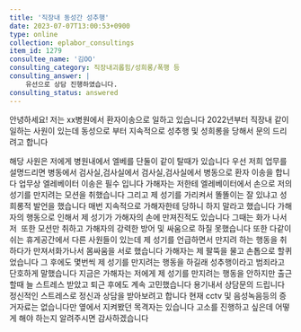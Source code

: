 ```yaml
---
title: '직장내 동성간 성추행'
date: 2023-07-07T13:00:53+0900
type: online
collection: eplabor_consultings
item_id: 1279
consultee_name: '김OO'
consulting_category: 직장내괴롭힘/성희롱/폭행 등
consulting_answer: |
    유선으로 상담 진행하였습니다.
consulting_status: answered
---
```


안녕하세요! 저는 xx병원에서 환자이송으로 일하고 있습니다 2022년부터 직장내 같이 일하는 사원이 있는데 동성으로 부터 지속적으로 성추행 및 성희롱을 당해서 문의 드리려고 합니다 

해당 사원은 저에게 병원내에서 엘베를 단둘이 같이 탈때가 있습니다 우선 저희 업무를 설명드리면 병동에서 검사실,검사실에서 검사실,검사실에서 병동으로 환자 이송을 합니다
업무상 엘레베이터 이송은 필수 입니다
가해자는 저한테 엘레베이터에서 손으로 저의 성기를 만지려는 모션을 취했습니다 그리고 제 성기를 가리켜서 똘똘이는 잘 있냐고 성희롱적 발언을 했습니다
매번 지속적으로 가해자한테 당하니 하지 말라고 했습니다
가해자의 행동으로 인해서 제 성기가 가해자의 손에 만져진적도 있습니다 
그때는 화가 나서 저  또한 모션만 취하고 가해자의 강력한 방어 및 싸움으로 하질 못했습니다
또한 다같이 쉬는 휴게공간에서 다른 사원들이 있는데
제 성기를 언급하면서 만지려 하는 행동을 취하다가 만져서화가나서 몸싸움을 서로 했습니다
가해자는 제 팔뚝을 물고 손톱으로 할퀴었습니다
그 후에도 몇번씩 제 성기를 만지려는 행동을 하길래 성추행이라고 범죄라고 단호하게 말했습니다
지금은 가해자는 저에게 제 성기를 만지려는 행동을 안하지만 출근할때 늘 스트레스 받았고 퇴근 후에도 계속 고민했습니다
용기내서 상담문의 드립니다
정신적인 스트레스로 정신과 상담을 받아보려고 합니다
현재 cctv 및 음성녹음등의 증거자료는 없습니다만 옆에서 지켜봤던 목격자는 있습니다
고소를 진행하고 싶은데 어떻게 해야 하는지 알려주시면 감사하겠습니다

